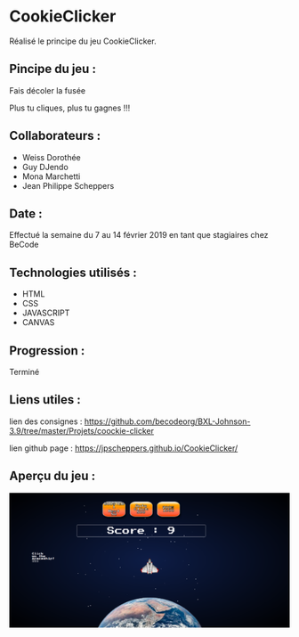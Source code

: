 # CookieClicker

Réalisé le principe du jeu CookieClicker.

## Pincipe du jeu :

Fais décoler la fusée

Plus tu cliques, plus tu gagnes !!!

## Collaborateurs :

+ Weiss Dorothée
+ Guy DJendo
+ Mona Marchetti
+ Jean Philippe Scheppers

## Date :

Effectué la semaine du 7 au 14 février 2019 en tant que stagiaires chez BeCode

## Technologies utilisés :

+ HTML
+ CSS
+ JAVASCRIPT
+ CANVAS

## Progression :

Terminé

## Liens utiles :

lien des consignes : <https://github.com/becodeorg/BXL-Johnson-3.9/tree/master/Projets/coockie-clicker>

lien github page : <https://jpscheppers.github.io/CookieClicker/>

## Aperçu du jeu :

![Apercu jeu](img/jeu.png)
